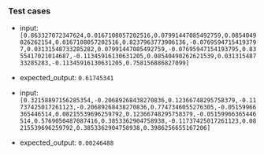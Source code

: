 ### Test cases

- input: `[0.863327072347624,0.0167108057202516,0.07991447085492759,0.0854049026262154,0.0167108057202516,0.8237963773906136,-0.07695947154193797,0.03131548733285282,0.07991447085492759,-0.07695947154193795,0.8355417021014687,-0.11345916130631205,0.08540490262621539,0.03131548733285283,-0.11345916130631205,0.758156886827099]`
- expected_output: `0.61745341`

- input: `[0.32158897156285354,-0.20689268438270836,0.12366748295758379,-0.11737425017261123,-0.20689268438270836,0.7747346055276305,-0.05159966365446514,0.08215539696259792,0.12366748295758379,-0.05159966365446514,0.5769050487087416,0.3853362904758938,-0.11737425017261123,0.08215539696259792,0.3853362904758938,0.3986256655167206]`
- expected_output: `0.00246488`
